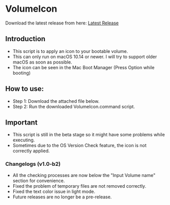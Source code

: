 # VolumeIcon

Download the latest release from here: [Latest Release](https://github.com/Minh-Ton/VolumeIcon/releases/latest)

## Introduction

- This script is to apply an icon to your bootable volume.
- This can only run on macOS 10.14 or newer. I will try to support older macOS as soon as possible.
- The icon can be seen in the Mac Boot Manager (Press Option while booting)

## How to use:

- Step 1: Download the attached file below.
- Step 2: Run the downloaded VolumeIcon.command script.

## Important

- This script is still in the beta stage so it might have some problems while executing.
- Sometimes due to the OS Version Check feature, the icon is not correctly applied.

### Changelogs (v1.0-b2)
- All the checking processes are now below the "Input Volume name" section for convenience. 
- Fixed the problem of temporary files are not removed correctly. 
- Fixed the text color issue in light mode. 
- Future releases are no longer be a pre-release. 

